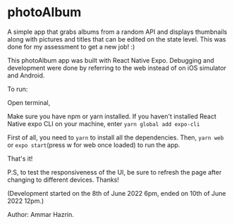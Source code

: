 # photoAlbum

A simple app that grabs albums from a random API and displays thumbnails along with pictures and titles that can be edited on the state level. This was done for my assessment to get a new job! :)

This photoAlbum app was built with React Native Expo. Debugging and development were done by referring to the web instead of on iOS simulator and Android.

To run:

Open terminal,

Make sure you have npm or yarn installed.
If you haven't installed React Native expo CLI on your machine, enter `yarn global add expo-cli`

First of all, you need to `yarn` to install all the dependencies.
Then, `yarn web` or `expo start`(press w for web once loaded) to run the app.

That's it!

P.S, to test the responsiveness of the UI, be sure to refresh the page after changing to different devices.
Thanks!

(Development started on the 8th of June 2022 6pm, ended on 10th of June 2022 12pm.)

Author: Ammar Hazrin.


